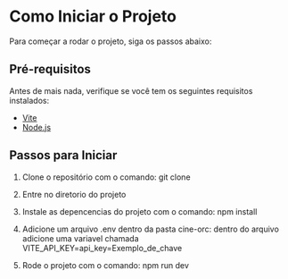 # Como Iniciar o Projeto

Para começar a rodar o projeto, siga os passos abaixo:

## Pré-requisitos

Antes de mais nada, verifique se você tem os seguintes requisitos instalados:

- [Vite](https://vitejs.dev/) 
- [Node.js](https://nodejs.org/)

## Passos para Iniciar

1. Clone o repositório com o comando:
git clone 

2. Entre no diretorio do projeto

3. Instale as depencencias do projeto com o comando:
npm install

4. Adicione um arquivo .env dentro da pasta cine-orc:
dentro do arquivo adicione uma variavel chamada VITE_API_KEY=api_key=Exemplo_de_chave

5. Rode o projeto com o comando: 
npm run dev
